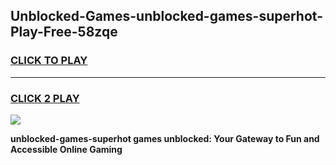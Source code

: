 
## Unblocked-Games-unblocked-games-superhot-Play-Free-58zqe
<h3>
<a href="https://premium76.site?title=unblocked-games-superhot&ref=10A">CLICK TO PLAY</a></h3>
<hr>

<h3>
<a href="https://premium76.site?title=unblocked-games-superhot&ref=10A">CLICK 2 PLAY</a>
  
</h3>

<a href="https://premium76.site?title=unblocked-games-superhot&ref=10A"><img src="https://clearcache.store/games.png"></a>


**unblocked-games-superhot games unblocked: Your Gateway to Fun and Accessible Online Gaming**
